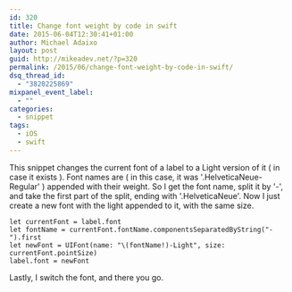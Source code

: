 ```yaml
---
id: 320
title: Change font weight by code in swift
date: 2015-06-04T12:30:41+01:00
author: Michael Adaixo
layout: post
guid: http://mikeadev.net/?p=320
permalink: /2015/06/change-font-weight-by-code-in-swift/
dsq_thread_id:
  - "3820225869"
mixpanel_event_label:
  - ""
categories:
  - snippet
tags:
  - iOS
  - swift
---
```




This snippet changes the current font of a label to a Light version of it ( in case it exists ). Font names are ( in this case, it was '.HelveticaNeue-Regular' ) appended with their weight. So I get the font name, split it by '-', and take the first part of the split, ending with '.HelveticaNeue'. Now I just create a new font with the light appended to it, with the same size.

```switf
let currentFont = label.font
let fontName = currentFont.fontName.componentsSeparatedByString("-").first
let newFont = UIFont(name: "\(fontName!)-Light", size: currentFont.pointSize)
label.font = newFont
```

Lastly, I switch the font, and there you go.